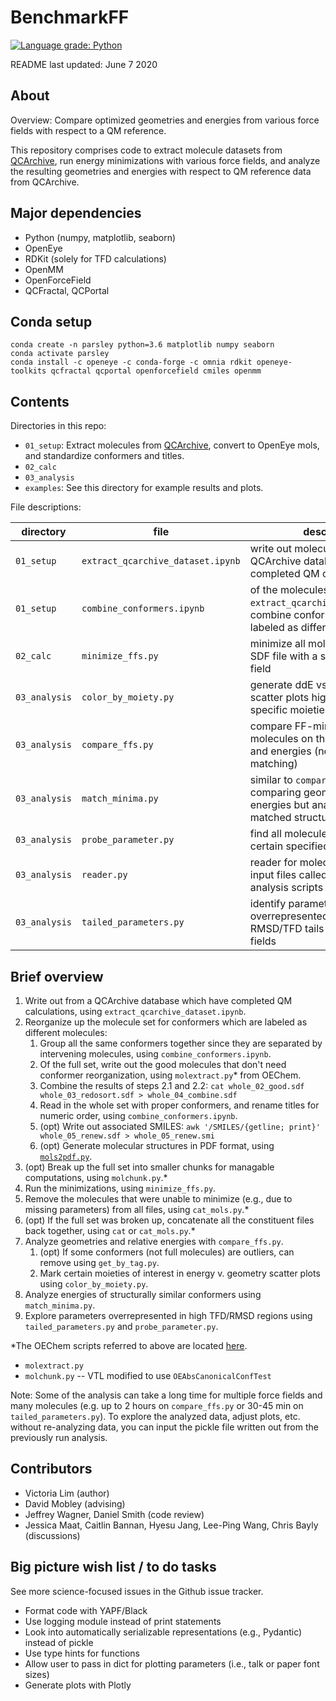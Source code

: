 # BenchmarkFF
[![Language grade: Python](https://img.shields.io/lgtm/grade/python/g/vtlim/benchmarkff.svg?logo=lgtm&logoWidth=18)](https://lgtm.com/projects/g/vtlim/benchmarkff/context:python)

README last updated: June 7 2020

## About

Overview: Compare optimized geometries and energies from various force fields with respect to a QM reference.

This repository comprises code to extract molecule datasets from [QCArchive](https://qcarchive.molssi.org/), run energy minimizations with various force fields, and analyze the resulting geometries and energies with respect to QM reference data from QCArchive.

## Major dependencies
* Python (numpy, matplotlib, seaborn)
* OpenEye
* RDKit (solely for TFD calculations)
* OpenMM
* OpenForceField
* QCFractal, QCPortal

## Conda setup
```
conda create -n parsley python=3.6 matplotlib numpy seaborn
conda activate parsley
conda install -c openeye -c conda-forge -c omnia rdkit openeye-toolkits qcfractal qcportal openforcefield cmiles openmm
```

## Contents

Directories in this repo:

* `01_setup`: Extract molecules from [QCArchive](https://qcarchive.molssi.org/), convert to OpenEye mols, and standardize conformers and titles.
* `02_calc`
* `03_analysis`
* `examples`: See this directory for example results and plots.

File descriptions:

| directory   | file                             | description |
|-------------|----------------------------------|-------------|
|`01_setup`   |`extract_qcarchive_dataset.ipynb` |write out molecules from a QCArchive database which have completed QM calculations|
|`01_setup`   |`combine_conformers.ipynb`        |of the molecules from `extract_qcarchive_dataset.ipynb`, combine conformers that are labeled as different molecules|
|`02_calc`    |`minimize_ffs.py`                 |minimize all molecules in an input SDF file with a specified force field|
|`03_analysis`|`color_by_moiety.py`              |generate ddE vs TFD (or RMSD) scatter plots highglighting specific moieties by color|
|`03_analysis`|`compare_ffs.py`                  |compare FF-minimized molecules on their geometries and energies (no conformer matching)|
|`03_analysis`|`match_minima.py`                 |similar to `compare_ffs` of comparing geometries and energies but analyzing RMSD-matched structures|
|`03_analysis`|`probe_parameter.py`              |find all molecules in a set that use certain specified parameter(s)|
|`03_analysis`|`reader.py`                       |reader for molecule sets and text input files called by the other analysis scripts|
|`03_analysis`|`tailed_parameters.py`            |identify parameters that may be overrepresented in high RMSD/TFD tails for FFXML force fields|


## Brief overview

1. Write out from a QCArchive database which have completed QM calculations, using `extract_qcarchive_dataset.ipynb`.
2. Reorganize up the molecule set for conformers which are labeled as different molecules:
    1. Group all the same conformers together since they are separated by intervening molecules, using `combine_conformers.ipynb`.
    2. Of the full set, write out the good molecules that don't need conformer reorganization, using `molextract.py`\* from OEChem.
    3. Combine the results of steps 2.1 and 2.2: `cat whole_02_good.sdf whole_03_redosort.sdf > whole_04_combine.sdf`
    4. Read in the whole set with proper conformers, and rename titles for numeric order, using `combine_conformers.ipynb`.
    5. (opt) Write out associated SMILES: `awk '/SMILES/{getline; print}' whole_05_renew.sdf > whole_05_renew.smi`
    6. (opt) Generate molecular structures in PDF format, using [`mols2pdf.py`](https://docs.eyesopen.com/toolkits/python/_downloads/mols2pdf.py).
3. (opt) Break up the full set into smaller chunks for managable computations, using `molchunk.py`.\*
4. Run the minimizations, using `minimize_ffs.py`.
5. Remove the molecules that were unable to minimize (e.g., due to missing parameters) from all files, using `cat_mols.py`.\*
6. (opt) If the full set was broken up, concatenate all the constituent files back together, using `cat` or `cat_mols.py`.\*
7. Analyze geometries and relative energies with `compare_ffs.py`.
    1. (opt) If some conformers (not full molecules) are outliers, can remove using `get_by_tag.py`.
    2. Mark certain moieties of interest in energy v. geometry scatter plots using `color_by_moiety.py`.
8. Analyze energies of structurally similar conformers using `match_minima.py`.
9. Explore parameters overrepresented in high TFD/RMSD regions using `tailed_parameters.py` and `probe_parameter.py`.

\*The OEChem scripts referred to above are located [here](https://docs.eyesopen.com/toolkits/python/oechemtk/oechem_examples_summary.html).
* `molextract.py`
* `molchunk.py` -- VTL modified to use `OEAbsCanonicalConfTest`

Note: Some of the analysis can take a long time for multiple force fields and many molecules
(e.g. up to 2 hours on `compare_ffs.py` or 30-45 min on `tailed_parameters.py`).
To explore the analyzed data, adjust plots, etc. without re-analyzing data, you can
input the pickle file written out from the previously run analysis.

## Contributors
* Victoria Lim (author)
* David Mobley (advising)
* Jeffrey Wagner, Daniel Smith (code review)
* Jessica Maat, Caitlin Bannan, Hyesu Jang, Lee-Ping Wang, Chris Bayly (discussions)

## Big picture wish list / to do tasks
See more science-focused issues in the Github issue tracker.
* Format code with YAPF/Black
* Use logging module instead of print statements
* Look into automatically serializable representations (e.g., Pydantic) instead of pickle
* Use type hints for functions
* Allow user to pass in dict for plotting parameters (i.e., talk or paper font sizes)
* Generate plots with Plotly

